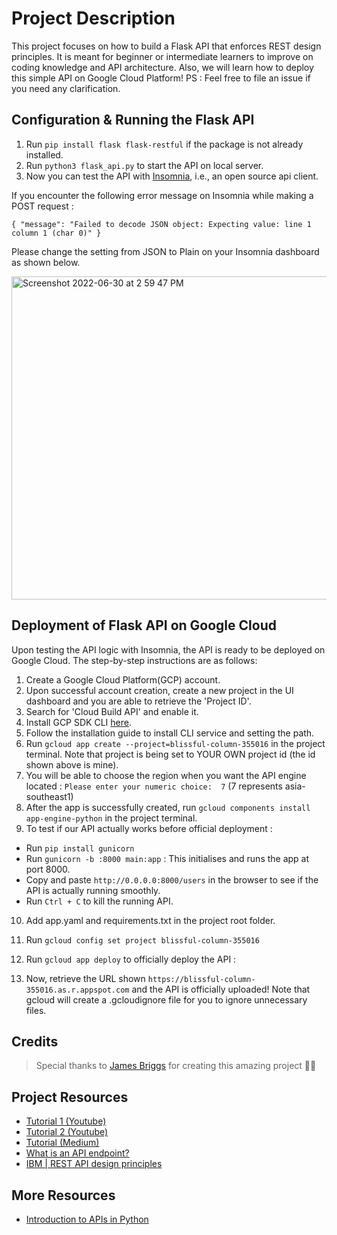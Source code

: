 # Project Description

This project focuses on how to build a Flask API that enforces REST design principles. It is meant for beginner or intermediate learners to improve on coding knowledge and API architecture. Also, we will learn how to deploy this simple API on Google Cloud Platform! PS : Feel free to file an issue if you need any clarification.  

## Configuration & Running the Flask API 
1. Run ```pip install flask flask-restful``` if the package is not already installed.
2. Run ```python3 flask_api.py``` to start the API on local server.
3. Now you can test the API with [Insomnia](https://insomnia.rest/download), i.e., an open source api client.

If you encounter the following error message on Insomnia while making a POST request :

```{ "message": "Failed to decode JSON object: Expecting value: line 1 column 1 (char 0)" }```

Please change the setting from JSON to Plain on your Insomnia dashboard as shown below.

<img width="517" alt="Screenshot 2022-06-30 at 2 59 47 PM" src="https://user-images.githubusercontent.com/79074359/176613130-7d6f16ef-688a-43ec-b891-1d5d4f62db69.png">

## Deployment of Flask API on Google Cloud

Upon testing the API logic with Insomnia, the API is ready to be deployed on Google Cloud. The step-by-step instructions are as follows:

1. Create a Google Cloud Platform(GCP) account.
2. Upon successful account creation, create a new project in the UI dashboard and you are able to retrieve the 'Project ID'.
3. Search for 'Cloud Build API' and enable it.
4. Install GCP SDK CLI [here](https://cloud.google.com/sdk/docs/install).
5. Follow the installation guide to install CLI service and setting the path.
6. Run ```gcloud app create --project=blissful-column-355016``` in the project terminal. Note that project is being set to YOUR OWN project id (the id shown above is mine).
7. You will be able to choose the region when you want the API engine located : ```Please enter your numeric choice:  7``` (7 represents asia-southeast1) 
8. After the app is successfully created, run ```gcloud components install app-engine-python``` in the project terminal.
9. To test if our API actually works before official deployment :
- Run ```pip install gunicorn``` 
- Run ```gunicorn -b :8000 main:app``` : This initialises and runs the app at port 8000.
- Copy and paste ```http://0.0.0.0:8000/users``` in the browser to see if the API is actually running smoothly.
- Run ```Ctrl + C``` to kill the running API.
10. Add app.yaml and requirements.txt in the project root folder.
11. Run ```gcloud config set project blissful-column-355016```
12. Run ```gcloud app deploy``` to officially deploy the API :

13. Now, retrieve the URL shown ```https://blissful-column-355016.as.r.appspot.com``` and the API is officially uploaded! Note that gcloud will create a .gcloudignore file for you to ignore unnecessary files.

## Credits 
> Special thanks to [James Briggs](https://www.youtube.com/watch?v=MF75aNH3Gjs) for creating this amazing project 🙏🏻

## Project Resources
- [Tutorial 1 (Youtube)](https://www.youtube.com/watch?v=MF75aNH3Gjs)
- [Tutorial 2 (Youtube)](https://www.youtube.com/watch?v=3fsIcMgUOY8&t=23s)
- [Tutorial (Medium)](https://towardsdatascience.com/the-right-way-to-build-an-api-with-python-cd08ab285f8f)
- [What is an API endpoint?](https://rapidapi.com/blog/api-glossary/endpoint/)
- [IBM | REST API design principles](https://www.ibm.com/sg-en/cloud/learn/rest-apis)

## More Resources
- [Introduction to APIs in Python](https://www.youtube.com/watch?v=g_yMowQikOE)

